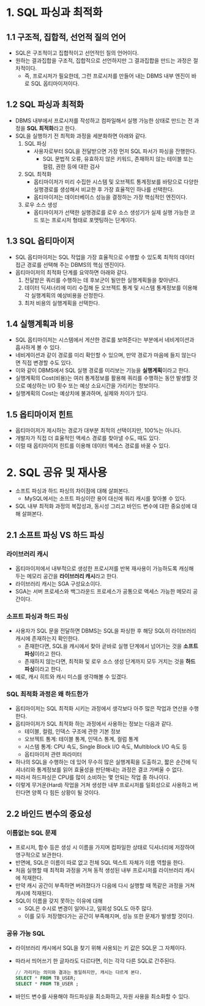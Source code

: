 # 1. SQL 파싱과 최적화

## 1.1 구조적, 집합적, 선언적 질의 언어

- SQL은 구조적이고 집합적이고 선언적인 질의 언어이다.
- 원하는 결과집합을 구조적, 집합적으로 선언하지만 그 결과집합을 만드는 과정은 절차적이다.
    - 즉, 프로시저가 필요한데, 그런 프로시저를 만들어 내는 DBMS 내부 엔진이 바로 SQL 옵티마이저이다.

## 1.2 SQL 파싱과 최적화

- DBMS 내부에서 프로시저를 작성하고 컴파일해서 실행 가능한 상태로 만드는 전 과정을 **SQL 최적화**라고 한다.
- SQL을 실행하기 전 최적화 과정을 세분화하면 아래와 같다.
    1. SQL 파싱
        - 사용자로부터 SQL을 전달받으면 가장 먼저 SQL 파서가 파싱을 잔행한다.
            - SQL 문법적 오류, 유효하지 않은 키워드, 존재하지 않는 테이블 또는 컬럼, 권한 등에 대한 검사
    2. SQL 최적화
        - 옵티마이저가 미리 수집한 시스템 및 오브젝트 통계정보를 바탕으로 다양한 실행경로를 생성해서 비교한 후 가장 효율적인 하나를 선택한다.
        - 옵티마이저는 데이터베이스 성능을 결정하는 가장 핵심적인 엔진이다.
    3. 로우 소스 생성
        - 옵티마이저가 선택한 실행경로를  로우 소스 생성기가 실제 실행 가능한 코드 또는 프로시저 형태로 포맷팅하는 단계이다.

## 1.3 SQL 옵티마이저

- SQL 옵티마이저는 SQL 작업을 가장 효율적으로 수행할 수 있도록 최적의 데이터 접근 경로를 선택해 주는 DBMS의 핵심 엔진이다.
- 옵티마이저의 최적화 단계를 요약하면 아래와 같다.
    1. 전달받은 쿼리를 수행하는 데 후보군이 될만한 실행계획들을 찾아낸다.
    2. 데이터 딕셔너리에 미리 수집해 둔 오브젝트 통계 및 시스템 통계정보를 이용해 각 실행계획의 예상비용을 산정한다.
    3. 최저 비용의 실행계획을 선택한다.

## 1.4 실행계획과 비용

- SQL 옵티마이저는 시스템에서 게산한 경로를 보여준다는 부분에서 네비게이션과 흡사하게 볼 수 있다.
- 네비게이션과 같이 경로를 미리 확인할 수 있으며, 만약 경로가 마음에 들지 않는다면 직접 변경할 수도 있다.
- 이와 같이 DBMS에서 SQL 실행 경로를 미리보는 기능을 **실행계획**이라고 한다.
- 실행계획의 Cost(비용)는 여러 통계정보를 활용해 쿼리를 수행하는 동안 발생할 것으로 예상하는 I/O 횟수 또는 예상 소요시간을 가리키는 정보이다.
- 실행계획의 Cost는 예상치에 불과하며, 실제와 차이가 있다.

## 1.5 옵티마이저 힌트

- 옵티마이저가 제시하는 경로가 대부분 최적의 선택이지만, 100%는 아니다.
- 개발자가 직접 더 효율적인 액세스 경로를 찾아낼 수도, 때도 있다.
- 이럴 때 옵티마이저 힌트를 이용해 데이터 액세스 경로를 바꿀 수 있다.

# 2. SQL 공유 및 재사용

- 소프트 파싱과 하드 파싱의 차이점에 대해 살펴본다.
    - MySQL에서는 소프트 파싱이란 용어 대신에 쿼리 캐시를 찾아볼 수 있다.
- SQL 내부 최적화 과정의 복잡성과, 동시성 그리고 바인드 변수에 대한 중요성에 대해 살펴본다.

## 2.1 소프트 파싱 VS 하드 파싱

### 라이브러리 캐시

- 옵티마이저에서 내부적으로 생성한 프로시저를 반복 재사용이 가능하도록 캐싱해 두는 메모리 공간을 **라이브러리 캐시**라고 한다.
- 라이브러리 캐시는 SGA 구성요소이다.
- SGA는 서버 프로세스와 백그라운드 프로세스가 공통으로 액세스 가능한 메모리 공간이다.

### 소프트 파싱과 하드 파싱

- 사용자가 SQL 문을 전달하면 DBMS는 SQL을 파싱한 후 해당 SQL이 라이브러리 캐시에 존재하는지 확인한다.
    - 존재한다면, SQL을 캐시에서 찾아 곧바로 실행 단계에서 넘어가는 것을 **소프트 파싱**이라고 한다.
    - 존재하지 않는다면, 최적화 및 로우 소스 생성 단계까지 모두 거치는 것을 **하드 파싱**이라고 한다.
- 예로, 캐시 히트와 캐시 미스를 생각해볼 수 있겠다.

### SQL 최적화 과정은 왜 하드한가

- 옵티마이저는 SQL 최적화 시키는 과정에서 생각보다 아주 많은 작업과 연산을 수행한다.
- 옵티마이저가 SQL 최적화 하는 과정에서 사용하는 정보는 다음과 같다.
    - 테이블, 컬럼, 인덱스 구조에 관한 기본 정보
    - 오브젝트 통계: 테이블 통계, 인덱스 통계, 컬럼 통계
    - 시스템 통계: CPU 속도, Single Block I/O 속도, Multiblock I/O 속도 등
    - 옵티마이저 관련 파라미터
- 하나의 SQL을 수행하는 데 있어 무수히 많은 실행계획을 도출하고, 짧은 순간에 딕셔너리와 통계정보를 읽어 효율성을 판단해내는 과정은 결코 가벼울 수 없다.
- 따라서 하드파싱은 CPU를 많이 소비하는 몇 안되는 작업 중 하나이다.
- 이렇게 무거운(Hard) 작업을 거쳐 생성한 내부 프로시저를 일회성으로 사용하고 버린다면 양쪽 다 힘든 상황이 될 것이다.

## 2.2 바인드 변수의 중요성

### 이름없는 SQL 문제

- 프로시저, 함수 등은 생성 시 이름을 가지며 컴파일한 상태로 딕셔너리에 저장하여 영구적으로 보관한다.
- 반면에, SQL은 이름이 따로 없고 전체 SQL 텍스트 자체가 이름 역할을 한다.
- 처음 실행할 때 최적화 과정을 거쳐 동적 생성된 내부 프로시저를 라이브러리 캐시에 적재한다.
- 만약 캐시 공간이 부족하면 버려졌다가 다음에 다시 실행할 때 똑같은 과정을 거쳐 캐시에 적재된다.
- SQL이 이름을 갖지 못하는 이유에 대해
    - SQL은 수시로 변경이 일어나고, 일회성 SQL도 아주 많다.
    - 이를 모두 저장했다가는 공간이 부족해지며, 성능 또한 문제가 발생할 것이다.

### 공유 가능 SQL

- 라이브러리 캐시에서 SQL을 찾기 위해 사용되는 키 값은 SQL문 그 자체이다.
- 따라서 띄어쓰기 한 글자라도 다르다면, 이는 각각 다른 SQL로 간주된다.
    
    ```sql
    // 가리키는 의미와 결과는 동일하지만, 캐시는 다르게 본다.
    SELECT * FROM TB_USER;
    SELECT * FROM TB_USER ;
    ```
    
- 바인드 변수를 사용해야 하드파싱을 최소화하고, 자원 사용을 최소화할 수 있다.